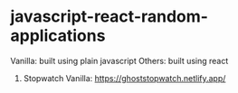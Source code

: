 # javascript-react-random-applications
Vanilla: built using plain javascript 
Others: built using react 


1. Stopwatch Vanilla: https://ghoststopwatch.netlify.app/
